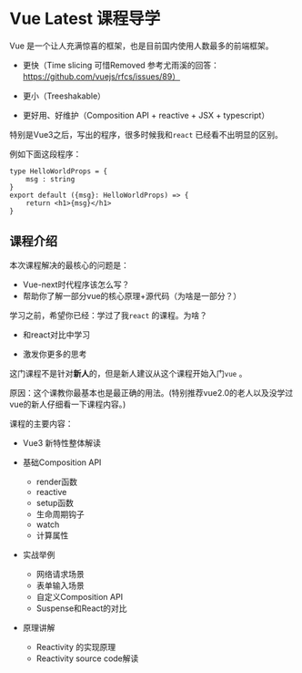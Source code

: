 # Vue Latest 课程导学



Vue 是一个让人充满惊喜的框架，也是目前国内使用人数最多的前端框架。

- 更快（Time slicing 可惜Removed 参考尤雨溪的回答：https://github.com/vuejs/rfcs/issues/89）

- 更小（Treeshakable）

- 更好用、好维护（Composition API + reactive + JSX + typescript）

  

特别是Vue3之后，写出的程序，很多时候我和`react` 已经看不出明显的区别。 

例如下面这段程序：

```tsx
type HelloWorldProps = {
	msg : string
}
export default ({msg}: HelloWorldProps) => {
	return <h1>{msg}</h1>
}
```

## 课程介绍

本次课程解决的最核心的问题是：

- Vue-next时代程序该怎么写？
- 帮助你了解一部分vue的核心原理+源代码（为啥是一部分？）



学习之前，希望你已经：学过了我`react` 的课程。为啥？

- 和react对比中学习

- 激发你更多的思考

  

这门课程不是针对**新人**的，但是新人建议从这个课程开始入门`vue` 。

原因：这个课教你最基本也是最正确的用法。(特别推荐vue2.0的老人以及没学过vue的新人仔细看一下课程内容。)



课程的主要内容：

- Vue3 新特性整体解读

- 基础Composition API

  - render函数
  - reactive
  - setup函数
  - 生命周期钩子
  - watch
  - 计算属性

- 实战举例

  - 网络请求场景
  - 表单输入场景
  - 自定义Composition API
  - Suspense和React的对比

- 原理讲解

  - Reactivity 的实现原理
  - Reactivity source code解读

  







